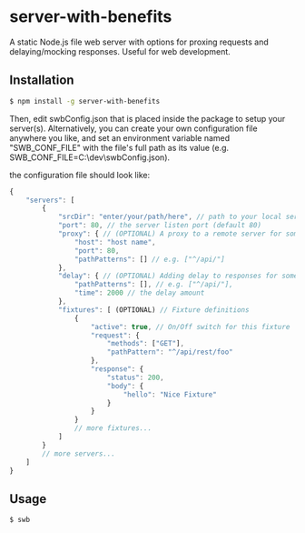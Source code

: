# server-with-benefits

A static Node.js file web server with options for proxing requests and delaying/mocking responses. Useful for web development.

## Installation

```sh
$ npm install -g server-with-benefits
```

Then, edit swbConfig.json that is placed inside the package to setup your server(s).
Alternatively, you can create your own configuration file anywhere you like, and set an environment variable named "SWB_CONF_FILE"
with the file's full path as its value (e.g. SWB_CONF_FILE=C:\dev\swbConfig.json).

the configuration file should look like:

```javascript
{
	"servers": [
		{
			"srcDir": "enter/your/path/here", // path to your local server source directory
			"port": 80, // the server listen port (default 80)
			"proxy": { // (OPTIONAL) A proxy to a remote server for some path patterns
				"host": "host name",
				"port": 80,
				"pathPatterns": [] // e.g. ["^/api/"]
			},
			"delay": { // (OPTIONAL) Adding delay to responses for some path patterns
				"pathPatterns": [], // e.g. ["^/api/"],
				"time": 2000 // the delay amount
			},
			"fixtures": [ (OPTIONAL) // Fixture definitions
				{
					"active": true, // On/Off switch for this fixture
					"request": {
						"methods": ["GET"],
						"pathPattern": "^/api/rest/foo"
					},
					"response": {
						"status": 200,
						"body": {
							"hello": "Nice Fixture"
						}
					}
				}
				// more fixtures...
			]
		}
		// more servers...
	]
}
```

## Usage

```sh
$ swb
```
